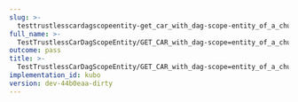 ```yaml
---
slug: >-
  testtrustlesscardagscopeentity-get_car_with_dag-scope-entity_of_a_chunked_unixfs_file_(accept_header)
full_name: >-
  TestTrustlessCarDagScopeEntity/GET_CAR_with_dag-scope=entity_of_a_chunked_UnixFS_file_(Accept_Header)
outcome: pass
title: >-
  TestTrustlessCarDagScopeEntity/GET_CAR_with_dag-scope=entity_of_a_chunked_UnixFS_file_(Accept_Header)
implementation_id: kubo
version: dev-44b0eaa-dirty
---
```


